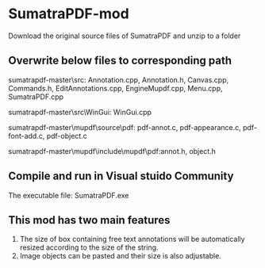 # SumatraPDF-mod
Download the original source files of SumatraPDF and unzip to a folder

Overwrite below files to corresponding path
-----------------------------------------------------------------------------------------------------------------------------------------------
sumatrapdf-master\src\: Annotation.cpp, Annotation.h, Canvas.cpp, Commands.h, EditAnnotations.cpp, EngineMupdf.cpp, Menu.cpp, SumatraPDF.cpp

sumatrapdf-master\src\WinGui: WinGui.cpp

sumatrapdf-master\mupdf\source\pdf: pdf-annot.c, pdf-appearance.c, pdf-font-add.c, pdf-object.c

sumatrapdf-master\mupdf\include\mupdf\pdf:annot.h, object.h

Compile and run in Visual stuido Community
-----------------------------------------------------------------------------------------------------------------------------------------------
The executable file: SumatraPDF.exe

This mod has two main features
-----------------------------------------------------------------------------------------------------------------------------------------------
1. The size of box containing free text annotations will be automatically resized according to the size of the string.
2. Image objects can be pasted and their size is also adjustable.

